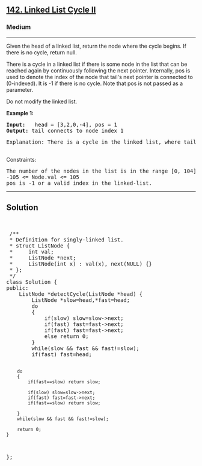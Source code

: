 
<h2><a href="https://leetcode.com/problems/linked-list-cycle-ii/description/">142. Linked List Cycle II</a></h2>
<h3>Medium</h3>
<hr>
<div><p>
 Given the head of a linked list, return the node where the cycle begins. If there is no cycle, return null.

There is a cycle in a linked list if there is some node in the list that can be reached again by continuously following the next pointer. Internally, pos is used to denote the index of the node that tail's next pointer is connected to (0-indexed). It is -1 if there is no cycle. Note that pos is not passed as a parameter.

Do not modify the linked list.
</p>


<p><strong>Example 1:</strong></p>
<pre><strong>Input:</strong>   head = [3,2,0,-4], pos = 1
<strong>Output:</strong> tail connects to node index 1
</pre>
<pre>
Explanation: There is a cycle in the linked list, where tail connects to the second node.tail connects to node index 1
  </pre>
  


Constraints:
<pre>
The number of the nodes in the list is in the range [0, 104].
-105 <= Node.val <= 105
pos is -1 or a valid index in the linked-list.
</pre>
<hr>
 <h2><strong><b>Solution</b></strong></h2>
 <br>
 <pre>
 /**
 * Definition for singly-linked list.
 * struct ListNode {
 *     int val;
 *     ListNode *next;
 *     ListNode(int x) : val(x), next(NULL) {}
 * };
 */
class Solution {
public:
    ListNode *detectCycle(ListNode *head) {
        ListNode *slow=head,*fast=head;
        do
        {
            if(slow) slow=slow->next;
            if(fast) fast=fast->next;
            if(fast) fast=fast->next;
            else return 0;
        }
        while(slow && fast && fast!=slow);
        if(fast) fast=head;
        
        do
        {
            if(fast==slow) return slow;
        
            if(slow) slow=slow->next;
            if(fast) fast=fast->next;
            if(fast==slow) return slow;
        
        }
        while(slow && fast && fast!=slow);
        
        return 0;
    }
};
 </pre>

